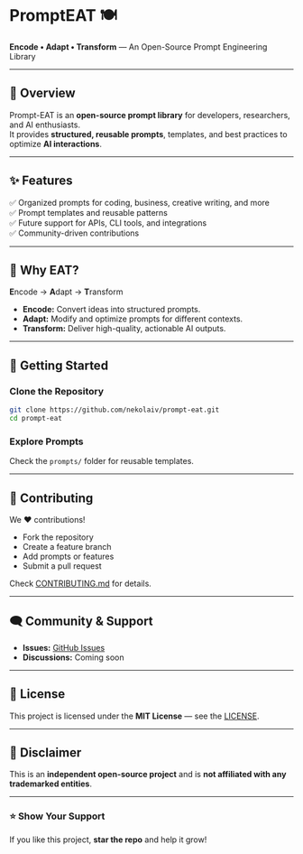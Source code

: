 # PromptEAT 🍽️  
**Encode • Adapt • Transform** — An Open-Source Prompt Engineering Library  

---

## 🌟 Overview  
Prompt-EAT is an **open-source prompt library** for developers, researchers, and AI enthusiasts.  
It provides **structured, reusable prompts**, templates, and best practices to optimize **AI interactions**.  

---

## ✨ Features  
✅ Organized prompts for coding, business, creative writing, and more  
✅ Prompt templates and reusable patterns  
✅ Future support for APIs, CLI tools, and integrations  
✅ Community-driven contributions  

---

## 🧠 Why **EAT**?  
**E**ncode → **A**dapt → **T**ransform  
- **Encode:** Convert ideas into structured prompts.  
- **Adapt:** Modify and optimize prompts for different contexts.  
- **Transform:** Deliver high-quality, actionable AI outputs. 

---

## 🚀 Getting Started  

### **Clone the Repository**
```bash
git clone https://github.com/nekolaiv/prompt-eat.git
cd prompt-eat
````

### **Explore Prompts**

Check the `prompts/` folder for reusable templates.

---


## 🤝 Contributing

We ❤️ contributions!

* Fork the repository
* Create a feature branch
* Add prompts or features
* Submit a pull request

Check [CONTRIBUTING.md](CONTRIBUTING.md) for details.

---

## 🗨 Community & Support

* **Issues:** [GitHub Issues](https://github.com/nekolaiv/prompt-eat/issues)
* **Discussions:** Coming soon

---

## 📜 License

This project is licensed under the **MIT License** — see the [LICENSE](LICENSE).

---

## 🧾 Disclaimer

This is an **independent open-source project** and is **not affiliated with any trademarked entities**.

---

### ⭐ Show Your Support

If you like this project, **star the repo** and help it grow!
